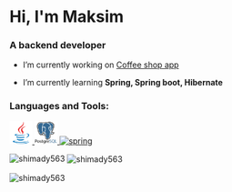 <h1 align="left">Hi, I'm Maksim</h1>
<h3 align="left">A backend developer</h3>

- I’m currently working on [Coffee shop app](https://github.com/Shimady563/coffee-shop-app)

- I’m currently learning **Spring, Spring boot, Hibernate**

<p align="left">
</p>

<h3 align="left">Languages and Tools:</h3>
<p align="left"> <a href="https://www.java.com" target="_blank" rel="noreferrer"> <img src="https://raw.githubusercontent.com/devicons/devicon/master/icons/java/java-original.svg" alt="java" width="40" height="40"/> </a> <a href="https://www.postgresql.org" target="_blank" rel="noreferrer"> <img src="https://raw.githubusercontent.com/devicons/devicon/master/icons/postgresql/postgresql-original-wordmark.svg" alt="postgresql" width="40" height="40"/> </a> <a href="https://spring.io/" target="_blank" rel="noreferrer"> <img src="https://www.vectorlogo.zone/logos/springio/springio-icon.svg" alt="spring" width="40" height="40"/> </a> </p>

<p><img align="left" src="https://github-readme-stats.vercel.app/api/top-langs?username=shimady563&show_icons=true&locale=en&layout=compact&theme=dark" alt="shimady563" /></p>

<p>&nbsp;<img align="center" src="https://github-readme-stats.vercel.app/api?username=shimady563&show_icons=true&locale=en&theme=dark" alt="shimady563" /></p>

<p><img align="center" src="https://github-readme-streak-stats.herokuapp.com/?user=shimady563&theme=dark" alt="shimady563" /></p>

